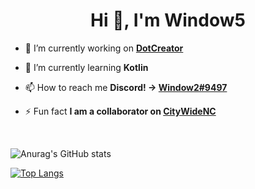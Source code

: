 <h1 align="center">Hi 👋, I'm Window5</h1>

- 🔭 I’m currently working on **[DotCreator](https://github.com/Window5000/DotCreator)**

- 🌱 I’m currently learning **Kotlin**

- 📫 How to reach me **Discord! -> [Window2#9497](https://discord.com/users/953369091975024735)**

- ⚡ Fun fact **I am a collaborator on [CityWideNC](https://github.com/CityWideMC)**

</p>

<br>

![Anurag's GitHub stats](https://github-readme-stats.vercel.app/api?username=Window5000&count_private=true&include_all_commits=true)

[![Top Langs](https://github-readme-stats.vercel.app/api/top-langs/?username=Window5000&layout=compact&langs_count=8)](https://github.com/anuraghazra/github-readme-stats)

